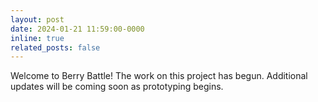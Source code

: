 ```yaml
---
layout: post
date: 2024-01-21 11:59:00-0000
inline: true
related_posts: false
---
```


Welcome to Berry Battle!
The work on this project has begun. Additional updates will be coming soon as prototyping begins.
